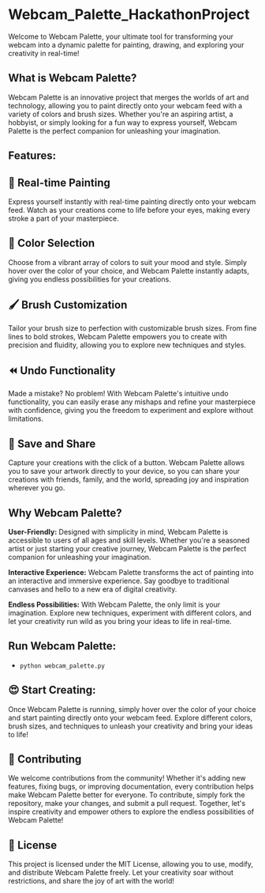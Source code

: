 # Webcam_Palette_HackathonProject

Welcome to Webcam Palette, your ultimate tool for transforming your webcam into a dynamic palette for painting, drawing, and exploring your creativity in real-time!


## What is Webcam Palette?
Webcam Palette is an innovative project that merges the worlds of art and technology, allowing you to paint directly onto your webcam feed with a variety of colors and brush sizes. Whether you're an aspiring artist, a hobbyist, or simply looking for a fun way to express yourself, Webcam Palette is the perfect companion for unleashing your imagination.

## Features:
## 🎨 Real-time Painting
Express yourself instantly with real-time painting directly onto your webcam feed. Watch as your creations come to life before your eyes, making every stroke a part of your masterpiece.

## 🌈 Color Selection
Choose from a vibrant array of colors to suit your mood and style. Simply hover over the color of your choice, and Webcam Palette instantly adapts, giving you endless possibilities for your creations.

## 🖌️ Brush Customization
Tailor your brush size to perfection with customizable brush sizes. From fine lines to bold strokes, Webcam Palette empowers you to create with precision and fluidity, allowing you to explore new techniques and styles.

## ⏪ Undo Functionality
Made a mistake? No problem! With Webcam Palette's intuitive undo functionality, you can easily erase any mishaps and refine your masterpiece with confidence, giving you the freedom to experiment and explore without limitations.

## 💾 Save and Share
Capture your creations with the click of a button. Webcam Palette allows you to save your artwork directly to your device, so you can share your creations with friends, family, and the world, spreading joy and inspiration wherever you go.

## Why Webcam Palette?

  **User-Friendly:** Designed with simplicity in mind, Webcam Palette is accessible to users of all ages and skill levels. Whether you're a seasoned artist or just starting your creative journey, Webcam Palette is the perfect companion for unleashing your imagination.
  
  **Interactive Experience:** Webcam Palette transforms the act of painting into an interactive and immersive experience. Say goodbye to traditional canvases and hello to a new era of digital creativity.
  
  **Endless Possibilities:** With Webcam Palette, the only limit is your imagination. Explore new techniques, experiment with different colors, and let your creativity run wild as you bring your ideas to life in real-time.



## Run Webcam Palette:

* `python webcam_palette.py`




## 😍 Start Creating:

Once Webcam Palette is running, simply hover over the color of your choice and start painting directly onto your webcam feed. Explore different colors, brush sizes, and techniques to unleash your creativity and bring your ideas to life!


## 🌟 Contributing

We welcome contributions from the community! Whether it's adding new features, fixing bugs, or improving documentation, every contribution helps make Webcam Palette better for everyone. To contribute, simply fork the repository, make your changes, and submit a pull request. Together, let's inspire creativity and empower others to explore the endless possibilities of Webcam Palette!

## 📄 License
This project is licensed under the MIT License, allowing you to use, modify, and distribute Webcam Palette freely. Let your creativity soar without restrictions, and share the joy of art with the world!

